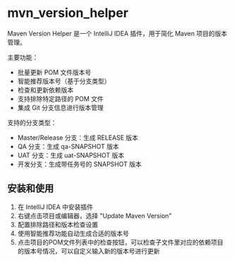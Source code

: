 # mvn_version_helper

<!-- Plugin description -->
Maven Version Helper 是一个 IntelliJ IDEA 插件，用于简化 Maven 项目的版本管理。

主要功能：
- 批量更新 POM 文件版本号
- 智能推荐版本号（基于分支类型）
- 检查和更新依赖版本
- 支持排除特定路径的 POM 文件
- 集成 Git 分支信息进行版本管理

支持的分支类型：
- Master/Release 分支：生成 RELEASE 版本
- QA 分支：生成 qa-SNAPSHOT 版本
- UAT 分支：生成 uat-SNAPSHOT 版本
- 开发分支：生成带任务号的 SNAPSHOT 版本
<!-- Plugin description end -->

## 安装和使用

1. 在 IntelliJ IDEA 中安装插件
2. 右键点击项目或编辑器，选择 "Update Maven Version"
3. 配置排除路径和版本检查设置
4. 使用智能推荐功能自动生成合适的版本号
5. 点击项目的POM文件列表中的检查按钮，可以检查子文件里对应的依赖项目的版本号情况，可以自定义输入新的版本号进行更新